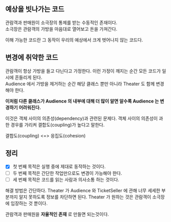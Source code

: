 ## 예상을 빗나가는 코드

관람객과 판매원이 소극장의 통제를 받는 수동적인 존재이다.\
소극장은 관람객의 가방을 마음대로 열어보고 돈을 가져간다.

이해 가능한 코드란 그 동작이 우리의 예상에서 크게 벗어나지 않는 코드다.

## 변경에 취약한 코드

관람객이 항상 가방을 들고 다닌다고 가정한다. 이런 가정이 깨지는 순간 모든 코드가 일시에 흔들리게 된다.\
Audience 에서 가방을 제거하는 순간 해당 클래스 뿐만 아니라 Theater 도 함께 변경해야 한다.

**이처럼 다른 클래스가 Audience 의 내부에 대해 더 많이 알면 알수록 Audience 는 변경하기 어려워진다.**

이것은 객체 사이의 의존성(dependency)과 관련된 문제다. 객체 사이의 의존성이 과한 경우를 가리켜 결합도(coupling)가 높다고 말한다.

결합도(coupling) <=> 응집도(cohesion)

## 정리

* [x] 첫 번째 목적은 실행 중에 제대로 동작하는 것이다.
* [ ] 두 번째 목적은 간단한 작업만으로도 변경이 가능해야 한다.
* [ ] 세 번째 목적은 코드를 읽는 사람과 의사소통 하는 것이다.

해결 방법은 간단하다. Theater 가 Audience 와 TicketSeller 에 관해 너무 세세한 부분까지 알지 못하도록 정보를 차단하면 된다.
Theater 가 원하는 것은 관람객이 소극장에 입장하는 것 뿐이다.

관람객과 판매원을 **자율적인 존재** 로 만들면 되는것이다.
